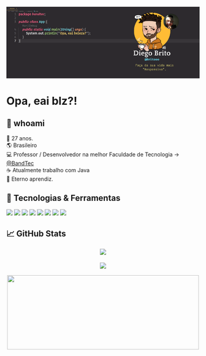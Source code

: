 [![Header](https://raw.githubusercontent.com/britooo/britooo/main/cover.png "Header")](https://www.linkedin.com/in/diegobritolima/)

# Opa, eai blz?! 

## :crystal_ball: whoami

:older_man: 27 anos.
</br>
:earth_americas: Brasileiro
</br>
:computer: Professor / Desenvolvedor na melhor Faculdade de Tecnologia -> [@BandTec](https://github.com/BandTec)
</br>
:coffee: Atualmente trabalho com Java
</br>
🌱 Eterno aprendiz.


## 🔧 Tecnologias & Ferramentas
![](https://img.shields.io/badge/Code-Java-informational?style=flat&logo=Java.js&logoColor=white&color=F4D03F)
![](https://img.shields.io/badge/Code-JavaScript-informational?style=flat&logo=javascript&logoColor=white&color=F4D03F)
![](https://img.shields.io/badge/Code-Python-informational?style=flat&logo=python&logoColor=white&color=F4D03F)
![](https://img.shields.io/badge/Framework-SpringBoot-informational?style=flat&logo=springboot.js&logoColor=white&color=58D68D)
![](https://img.shields.io/badge/Lib-React-informational?style=flat&logo=react.js&logoColor=white&color=3498DB)
![](https://img.shields.io/badge/Framework-Vue-informational?style=flat&logo=vue.js&logoColor=white&color=3498DB)
![](https://img.shields.io/badge/Data-MySql-informational?style=flat&logo=mysql.js&logoColor=white&color=BDC3C7)
![](https://img.shields.io/badge/Data-SqlServer-informational?style=flat&logo=sqlserver.js&logoColor=white&color=BDC3C7)


## &#x1f4c8; GitHub Stats

<p align="center">
<a href="https://github.com/Britooo/Britooo">
    <img widht="48%" height="194px" align="center" src="https://github-readme-stats.vercel.app/api?username=Britooo&show_icons=true&theme=radical"/>
</a>
</br>
</br>
<a href="https://github.com/Britooo/Britooo">
  <img widht="50%" height="194px" align="center" src="https://github-readme-stats.vercel.app/api/top-langs/?username=Britooo&hide=html&title_color=a9fef7&text_color=a9fef7&icon_color=a9fef7&bg_color=141321&layout=compact" />
</a>
</br>
</br>
  <img height="194px" width="500px" align="center" src="https://spotify-github-profile.vercel.app/api/view?uid=12142473032&cover_image=false&theme=default" />
</p>